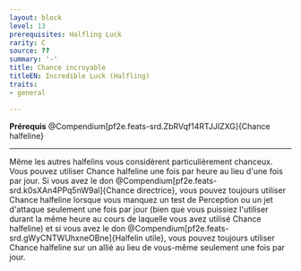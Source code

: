 ```yaml
---
layout: block
level: 13
prerequisites: Halfling Luck
rarity: C
source: ??
summary: '-'
title: Chance incroyable
titleEN: Incredible Luck (Halfling)
traits:
- general

---
```


<p><span id="ctl00_MainContent_DetailedOutput"><strong>Prérequis</strong> @Compendium[pf2e.feats-srd.ZbRVqf14RTJJIZXG]{Chance halfeline}<br></span></p>
<hr>
<p>Même les autres halfelins vous considèrent particulièrement chanceux. Vous pouvez utiliser Chance halfeline une fois par heure au lieu d'une fois par jour. Si vous avez le don @Compendium[pf2e.feats-srd.k0sXAn4PPq5nW9al]{Chance directrice}, vous pouvez toujours utiliser Chance halfeline lorsque vous manquez un test de Perception ou un jet d'attaque seulement une fois par jour (bien que vous puissiez l'utiliser durant la même heure au cours de laquelle vous avez utilisé Chance halfeline) et si vous avez le don @Compendium[pf2e.feats-srd.gWyCNTWUhxneOBne]{Halfelin utile}, vous pouvez toujours utiliser Chance halfeline sur un allié au lieu de vous-même seulement une fois par jour.&nbsp;</p>